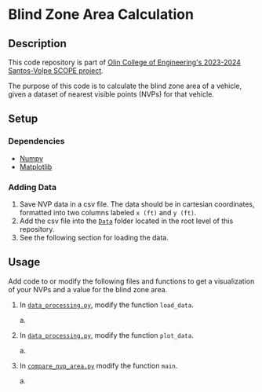 # Blind Zone Area Calculation

## Description

This code repository is part of [Olin College of Engineering's 2023-2024 Santos-Volpe SCOPE project](https://www.olin.edu/research/view-20-direct-vision-assessment-system).

The purpose of this code is to calculate the blind zone area of a vehicle, given a dataset of nearest visible points (NVPs) for that vehicle.

## Setup

### Dependencies

- [Numpy](https://numpy.org/install/)
- [Matplotlib](https://matplotlib.org/stable/users/installing/index.html)

### Adding Data

1. Save NVP data in a csv file. The data should be in cartesian coordinates, formatted into two columns labeled `x (ft)` and `y (ft)`.
2. Add the csv file into the [`Data`](Data) folder located in the root level of this repository.
3. See the following section for loading the data.

## Usage

Add code to or modify the following files and functions to get a visualization of your NVPs and a value for the blind zone area.

1. In [`data_processing.py`](data_processing.py), modify the function `load_data`.

   a.

2. In [`data_processing.py`](data_processing.py), modify the function `plot_data`.

   a.

3. In [`compare_nvp_area.py`](compare_nvp_area.py) modify the function `main`.

   a.
